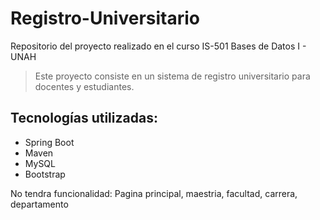 # Registro-Universitario
Repositorio del proyecto realizado en el curso IS-501 Bases de Datos I - UNAH



> Este proyecto consiste en un sistema de registro universitario para docentes y estudiantes.

## Tecnologías utilizadas: 

  - Spring Boot
  - Maven
  - MySQL
  - Bootstrap


No tendra funcionalidad: 
Pagina principal, maestria, facultad, carrera, departamento
